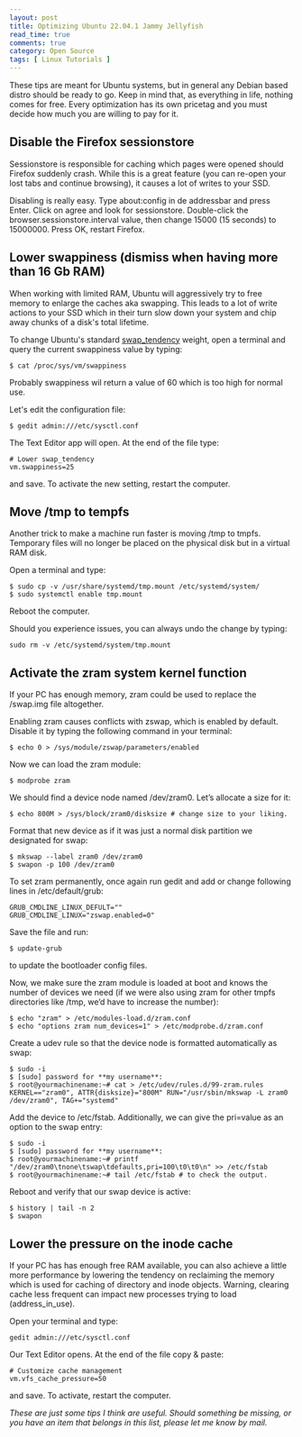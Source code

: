 ```yaml
---
layout: post
title: Optimizing Ubuntu 22.04.1 Jammy Jellyfish
read_time: true
comments: true
category: Open Source 
tags: [ Linux Tutorials ]
---
```


These tips are meant for Ubuntu systems, but in general any Debian based distro should be ready to go.
Keep in mind that, as everything in life, nothing comes for free. Every optimization has its own pricetag and you must decide how much you are willing to pay for it.

## Disable the Firefox sessionstore

Sessionstore is responsible for caching which pages were opened should Firefox suddenly crash. While this is a great feature (you can re-open your lost tabs and continue browsing), it causes a lot of writes to your SSD. 

Disabling is really easy. Type about:config in de addressbar and press Enter. Click on agree and look for sessionstore. Double-click the browser.sessionstore.interval value, then change 15000 (15 seconds) to 15000000. Press OK, restart Firefox.

## Lower swappiness (dismiss when having more than 16 Gb RAM)
When working with limited RAM, Ubuntu will aggressively try to free memory to enlarge the caches aka swapping. This leads to a lot of write actions to your SSD which in their turn slow down your system and chip away chunks of a disk's total lifetime.

To change Ubuntu's standard [swap_tendency](https://unix.stackexchange.com/questions/134202/when-is-swap-triggered-or-how-to-calculate-swap-tendency#134206) weight, open a terminal and query the current swappiness value by typing:
```
$ cat /proc/sys/vm/swappiness
```
Probably swappiness wil return a value of 60 which is too high for normal use. 

Let's edit the configuration file:
```
$ gedit admin:///etc/sysctl.conf
```
The Text Editor app will open. At the end of the file type:
```
# Lower swap_tendency
vm.swappiness=25
```
and save. To activate the new setting, restart the computer.

## Move /tmp to tempfs

Another trick to make a machine run faster is moving /tmp to tmpfs. Temporary files will no longer be placed on the physical disk but in a virtual RAM disk. 

Open a terminal and type:
```
$ sudo cp -v /usr/share/systemd/tmp.mount /etc/systemd/system/
$ sudo systemctl enable tmp.mount
```
Reboot the computer.

Should you experience issues, you can always undo the change by typing:
```
sudo rm -v /etc/systemd/system/tmp.mount
```

## Activate the zram system kernel function

If your PC has enough memory, zram could be used to replace the /swap.img file altogether. 

Enabling zram causes conflicts with zswap, which is enabled by default. Disable it by typing the following command in your terminal:
```
$ echo 0 > /sys/module/zswap/parameters/enabled
```
Now we can load the zram module:
```
$ modprobe zram
```
We should find a device node named /dev/zram0. Let’s allocate a size for it:
```
$ echo 800M > /sys/block/zram0/disksize # change size to your liking.
```
Format that new device as if it was just a normal disk partition we designated for swap:
```
$ mkswap --label zram0 /dev/zram0
$ swapon -p 100 /dev/zram0
```
To set zram permanently, once again run gedit and add or change following lines in /etc/default/grub:
```
GRUB_CMDLINE_LINUX_DEFULT=""
GRUB_CMDLINE_LINUX="zswap.enabled=0"
```
Save the file and run:
```
$ update-grub 
```
to update the bootloader config files.

Now, we make sure the zram module is loaded at boot and knows the number of devices we need (if we were also using zram for other tmpfs directories like /tmp, we’d have to increase the number):
```
$ echo "zram" > /etc/modules-load.d/zram.conf
$ echo "options zram num_devices=1" > /etc/modprobe.d/zram.conf
```
Create a udev rule so that the device node is formatted automatically as swap:
```
$ sudo -i
$ [sudo] password for **my username**:
$ root@yourmachinename:~# cat > /etc/udev/rules.d/99-zram.rules KERNEL=="zram0", ATTR{disksize}="800M" RUN="/usr/sbin/mkswap -L zram0 /dev/zram0", TAG+="systemd"
```
Add the device to /etc/fstab. Additionally, we can give the pri=value as an option to the swap entry:
```
$ sudo -i
$ [sudo] password for **my username**:
$ root@yourmachinename:~# printf "/dev/zram0\tnone\tswap\tdefaults,pri=100\t0\t0\n" >> /etc/fstab
$ root@yourmachinename:~# tail /etc/fstab # to check the output.
```
Reboot and verify that our swap device is active:
```
$ history | tail -n 2
$ swapon
```

## Lower the pressure on the inode cache

If your PC has has enough free RAM available, you can also achieve a little more performance by lowering the tendency on reclaiming the memory which is used for caching of directory and inode objects. Warning, clearing cache less frequent can impact new processes trying to load (address_in_use). 

Open your terminal and type:
```
gedit admin:///etc/sysctl.conf
```
Our Text Editor opens. At the end of the file copy & paste:
```
# Customize cache management
vm.vfs_cache_pressure=50
```
and save. To activate, restart the computer.

*These are just some tips I think are useful. Should something be missing, or you have an item that belongs in this list, please let me know by mail.*
